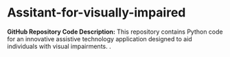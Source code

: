 # Assitant-for-visually-impaired
**GitHub Repository Code Description:**  This repository contains Python code for an innovative assistive technology application designed to aid individuals with visual impairments. .
